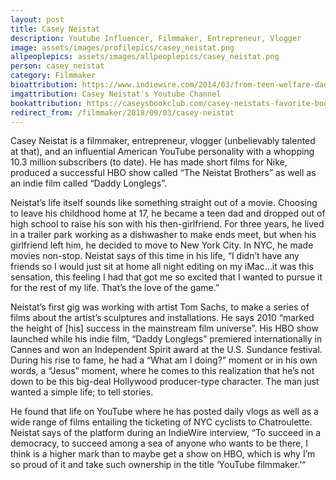 ```yaml
---
layout: post
title: Casey Neistat
description: Youtube Influencer, Filmmaker, Entrepreneur, Vlogger  
image: assets/images/profilepics/casey_neistat.png
allpeoplepics: assets/images/allpeoplepics/casey_neistat.png
person: casey_neistat
category: Filmmaker
bioattribution: https://www.indiewire.com/2014/03/from-teen-welfare-dad-to-youtube-icon-casey-neistat-tells-sxsw-how-he-did-it-29103/ ; https://en.wikipedia.org/wiki/Casey_Neistat
imgattribution: Casey Neistat's Youtube Channel
bookattribution: https://caseysbookclub.com/casey-neistats-favorite-books/
redirect_from: /filmmaker/2018/09/03/casey-neistat
---
```


Casey Neistat is a filmmaker, entrepreneur, vlogger (unbelievably talented at that), and an influential American YouTube personality with a whopping 10.3 million subscribers (to date). He has made short films for Nike, produced a successful HBO show called “The Neistat Brothers” as well as an indie film called “Daddy Longlegs”.

Neistat’s life itself sounds like something straight out of a movie. Choosing to leave his childhood home at 17, he became a teen dad and dropped out of high school to raise his son with his then-girlfriend. For three years, he lived in a trailer park working as a dishwasher to make ends meet, but when his girlfriend left him, he decided to move to New York City. In NYC, he made movies non-stop. Neistat says of this time in his life, “I didn’t have any friends so I would just sit at home all night editing on my iMac…it was this sensation, this feeling I had that got me so excited that I wanted to pursue it for the rest of my life. That’s the love of the game.”

Neistat’s first gig was working with artist Tom Sachs, to make a series of films about the artist’s sculptures and installations. He  says 2010 “marked the height of [his] success in the mainstream film universe”. His HBO show launched while his indie film, “Daddy Longlegs” premiered internationally in Cannes and won an Independent Spirit award at the U.S. Sundance festival. During his rise to fame, he had a “What am I doing?” moment or in his own words, a “Jesus” moment, where he comes to this realization that he’s not down to be this big-deal Hollywood producer-type character. The man just wanted a simple life; to tell stories.

He found that life on YouTube where he has posted daily vlogs as well as a wide range of films entailing the ticketing of NYC cyclists to Chatroulette. Neistat says of the platform during an IndieWire interview, “To succeed in a democracy, to succeed among a sea of anyone who wants to be there, I think is a higher mark than to maybe get a show on HBO, which is why I’m so proud of it and take such ownership in the title ‘YouTube filmmaker.’“




